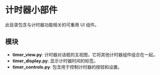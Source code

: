 # 计时器小部件

此目录包含与计时器功能相关的可重用 UI 组件。

## 模块

- **timer_view.py**: 计时器对话框的主视图，它将其他计时器组件组合在一起。
- **timer_display.py**: 显示计时器时间的标签。
- **timer_controls.py**: 包含用于控制计时器的按钮和设置。